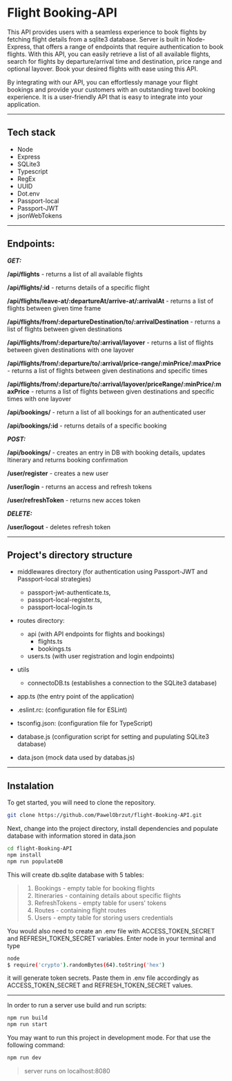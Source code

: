 # Flight Booking-API

This API provides users with a seamless experience to book flights by fetching flight details from a sqlite3 database. Server is built in Node-Express, that offers a range of endpoints that require authentication to book flights. With this API, you can easily retrieve a list of all available flights, search for flights by departure/arrival time and destination, price range and optional layover. Book your desired flights with ease using this API.

By integrating with our API, you can effortlessly manage your flight bookings and provide your customers with an outstanding travel booking experience. It is a user-friendly API that is easy to integrate into your application.

***

## Tech stack

- Node
- Express
- SQLite3
- Typescript
- RegEx
- UUID
- Dot.env
- Passport-local
- Passport-JWT
- jsonWebTokens

***

## Endpoints:

**_GET:_**

**/api/flights** - returns a list of all available flights

**/api/flights/:id** - returns details of a specific flight

**/api/flights/leave-at/:departureAt/arrive-at/:arrivalAt** - returns a list of flights between given time frame

**/api/flights/from/:departureDestination/to/:arrivalDestination** - returns a list of flights between given destinations

**/api/flights/from/:departure/to/:arrival/layover** - returns a list of flights between given destinations with one layover

**/api/flights/from/:departure/to/:arrival/price-range/:minPrice/:maxPrice** - returns a list of flights between given destinations and specific times

**/api/flights/from/:departure/to/:arrival/layover/priceRange/:minPrice/:maxPrice** - returns a list of flights between given destinations and specific times with one layover

**/api/bookings/** - return a list of all bookings for an authenticated user

**/api/bookings/:id** - returns details of a specific booking 

_**POST:**_

**/api/bookings/** - creates an entry in DB with booking details, updates Itinerary and returns booking confirmation

**/user/register** - creates a new user

**/user/login** - returns an access and refresh tokens

**/user/refreshToken** - returns new acces token

_**DELETE:**_

**/user/logout** - deletes refresh token


***

## Project's directory structure

- middlewares directory (for authentication using Passport-JWT and Passport-local strategies)
    - passport-jwt-authenticate.ts, 
    - passport-local-register.ts, 
    - passport-local-login.ts 

- routes directory:
    - api (with API endpoints for flights and bookings)
        - flights.ts
        - bookings.ts
    - users.ts (with user registration and login endpoints)

- utils
    - connectoDB.ts (establishes a connection to the SQLite3 database)

- app.ts (the entry point of the application)

- .eslint.rc: (configuration file for ESLint)

- tsconfig.json: (configuration file for TypeScript)

- database.js (configuration script for setting and pupulating SQLite3 database)

- data.json (mock data used by databas.js)

***

## Instalation
To get started, you will need to clone the repository.

```bash
git clone https://github.com/PawelObrzut/flight-Booking-API.git
```

Next, change into the project directory, install dependencies and populate database with information stored in data.json

```bash
cd flight-Booking-API
npm install
npm run populateDB
```

This will create db.sqlite database with 5 tables:

> 1. Bookings - empty table for booking flights
> 2. Itineraries - containing details about specific flights
> 3. RefreshTokens - empty table for users' tokens
> 4. Routes - containing flight routes
> 5. Users - empty table for storing users credentials

You would also need to create an .env file with ACCESS_TOKEN_SECRET and REFRESH_TOKEN_SECRET variables.
Enter node in your terminal and type
```bash
node
$ require('crypto').randomBytes(64).toString('hex')
```
it will generate token secrets. Paste them in .env file accordingly as ACCESS_TOKEN_SECRET and REFRESH_TOKEN_SECRET values.

***

In order to run a server use build and run scripts:

```bash
npm run build
npm run start
```

You may want to run this project in development mode. For that use the following command:

```bash
npm run dev
```

> server runs on localhost:8080